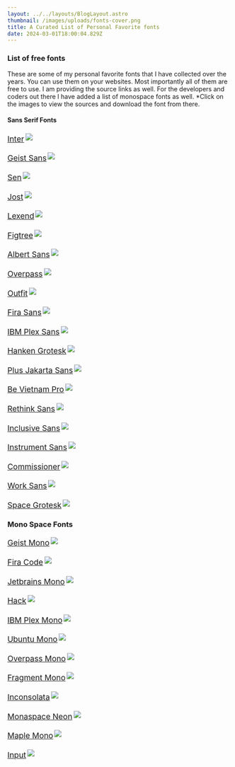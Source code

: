 ```yaml
---
layout: ../../layouts/BlogLayout.astro
thumbnail: /images/uploads/fonts-cover.png
title: A Curated List of Personal Favorite fonts
date: 2024-03-01T18:00:04.829Z
---
```

<style>
.fonts a{font-size:1.1rem;text-align:center}.fonts a img{border:3px solid transparent}.fonts a:hover img{border:3px dashed}html.dark .fonts a:hover img{border:2px dashed;outline:transparent solid 1px}html.dark .fonts a img{border:2px solid transparent;outline:solid 1px}
</style>

### List of free fonts 

<p>
These are some of my personal favorite fonts that I have collected over the years. You can use them on your websites. Most importantly all of them are free to use. I am providing the source links as well. For the developers and coders out there I have added a list of monospace fonts as well. *Click on the images to view the sources and download the font from there.
</p>

#### Sans Serif Fonts

<div class="grid grid-cols-1 sm:grid-cols-2 gap-3 fonts">
    <a href="https://fonts.google.com/specimen/Inter" target="_blank">Inter<img class="preview m-0" src="/images/uploads/Inter.png"></p></a>
    <a href="https://vercel.com/font/sans" target="_blank">Geist Sans<img class="preview m-0" src="/images/uploads/Geist Sans.png"></p></a>
    <a href="https://fonts.google.com/specimen/Sen" target="_blank">Sen<img class="preview m-0" src="/images/uploads/Sen.png"></p></a>
    <a href="https://fonts.google.com/specimen/Jost" target="_blank">Jost<img class="preview m-0" src="/images/uploads/Jost.png"></p></a>
    <a href="https://fonts.google.com/specimen/Inter" target="_blank">Lexend<img class="preview m-0" src="/images/uploads/Lexend.png"></p></a>
    <a href="https://fonts.google.com/specimen/Inter" target="_blank">Figtree<img class="preview m-0" src="/images/uploads/Figtree.png"></p></a>
    <a href="https://fonts.google.com/specimen/Albert Sans" target="_blank">Albert Sans<img class="preview m-0" src="/images/uploads/Albert Sans.png"></p></a>
    <a href="https://fonts.google.com/specimen/Overpass" target="_blank">Overpass<img class="preview m-0" src="/images/uploads/Overpass.png"></p></a>
    <a href="https://fonts.google.com/specimen/Outfit" target="_blank">Outfit<img class="preview m-0" src="/images/uploads/Outfit.png"></p></a>
    <a href="https://fonts.google.com/specimen/Fira Sans" target="_blank">Fira Sans<img class="preview m-0" src="/images/uploads/Fira Sans.png"></p></a>
    <a href="https://fonts.google.com/specimen/IBM Plex Sans" target="_blank">IBM Plex Sans<img class="preview m-0" src="/images/uploads/IBM Plex Sans.png"></p></a>
    <a href="https://fonts.google.com/specimen/Hanken Grotesk" target="_blank">Hanken Grotesk<img class="preview m-0" src="/images/uploads/Hanken Grotesk.png"></p></a>
    <a href="https://fonts.google.com/specimen/Plus Jakarta Sans" target="_blank">Plus Jakarta Sans<img class="preview m-0" src="/images/uploads/Plus Jakarta Sans.png"></p></a>
    <a href="https://fonts.google.com/specimen/Be Vietnam Pro" target="_blank">Be Vietnam Pro<img class="preview m-0" src="/images/uploads/Be Vietnam Pro.png"></p></a>
    <a href="https://fonts.google.com/specimen/Rethink Sans" target="_blank">Rethink Sans<img class="preview m-0" src="/images/uploads/Rethink Sans.png"></p></a>
    <a href="https://fonts.google.com/specimen/Inclusive Sans" target="_blank">Inclusive Sans<img class="preview m-0" src="/images/uploads/Inclusive Sans.png"></p></a>
    <a href="https://fonts.google.com/specimen/Instrument Sans" target="_blank">Instrument Sans<img class="preview m-0" src="/images/uploads/Instrument Sans.png"></p></a>
    <a href="https://fonts.google.com/specimen/Commissioner" target="_blank">Commissioner<img class="preview m-0" src="/images/uploads/Commissioner.png"></p></a>
    <a href="https://fonts.google.com/specimen/Work Sans" target="_blank">Work Sans<img class="preview m-0" src="/images/uploads/Work Sans.png"></p></a>
    <a href="https://fonts.google.com/specimen/Space Grotesk" target="_blank">Space Grotesk<img class="preview m-0" src="/images/uploads/Space Grotesk.png"></p></a>
</div>


### Mono Space Fonts
<div class="grid grid-cols-1 sm:grid-cols-2 gap-3 fonts">
    <a href="https://vercel.com/font/mono" target="_blank">Geist Mono<img class="preview m-0" src="/images/uploads/Geist Mono.png"></p></a>
    <a href="https://fonts.google.com/specimen/Fira Code" target="_blank">Fira Code<img class="preview m-0" src="/images/uploads/Fira Code.png"></p></a>
    <a href="https://fonts.google.com/specimen/Jetbrains Mono" target="_blank">Jetbrains Mono<img class="preview m-0" src="/images/uploads/Jetbrains Mono.png"></p></a>
    <a href="https://github.com/source-foundry/Hack/releases/" target="_blank">Hack<img class="preview m-0" src="/images/uploads/Hack.png"></p></a>
    <a href="https://fonts.google.com/specimen/IBM Plex Mono" target="_blank">IBM Plex Mono<img class="preview m-0" src="/images/uploads/IBM Plex Mono.png"></p></a>
    <a href="https://fonts.google.com/specimen/Ubuntu Mono" target="_blank">Ubuntu Mono<img class="preview m-0" src="/images/uploads/Ubuntu Mono.png"></p></a>
    <a href="https://fonts.google.com/specimen/Overpass Mono" target="_blank">Overpass Mono<img class="preview m-0" src="/images/uploads/Overpass Mono.png"></p></a>
    <a href="https://fonts.google.com/specimen/Fragment Mono" target="_blank">Fragment Mono<img class="preview m-0" src="/images/uploads/Fragment Mono.png"></p></a>
    <a href="https://fonts.google.com/specimen/Inconsolata" target="_blank">Inconsolata<img class="preview m-0" src="/images/uploads/Inconsolata.png"></p></a>
    <a href="https://monaspace.githubnext.com/" target="_blank">Monaspace Neon<img class="preview m-0" src="/images/uploads/Monaspace Neon.png"></p></a>
    <a href="https://github.com/subframe7536/maple-font/releases" target="_blank">Maple Mono<img class="preview m-0" src="/images/uploads/Maple Mono.png"></p></a>
    <a href="https://input.djr.com/download/" target="_blank">Input<img class="preview m-0" src="/images/uploads/Input.png"></p></a>
</div>

